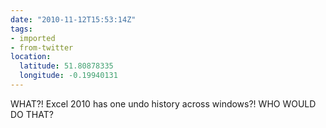 ```yaml
---
date: "2010-11-12T15:53:14Z"
tags:
- imported
- from-twitter
location:
  latitude: 51.80878335
  longitude: -0.19940131
---
```

WHAT?\! Excel 2010 has one undo history across windows?\! WHO WOULD DO THAT?
